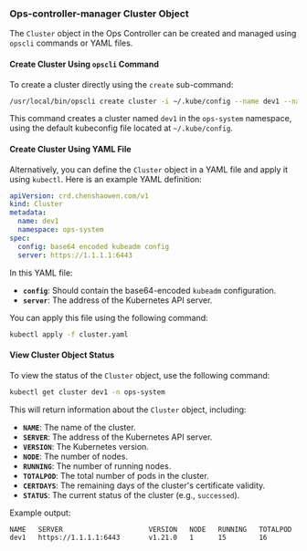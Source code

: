 ### **Ops-controller-manager Cluster Object**

The `Cluster` object in the Ops Controller can be created and managed using `opscli` commands or YAML files.

#### **Create Cluster Using `opscli` Command**

To create a cluster directly using the `create` sub-command:

```bash
/usr/local/bin/opscli create cluster -i ~/.kube/config --name dev1 --namespace ops-system
```

This command creates a cluster named `dev1` in the `ops-system` namespace, using the default kubeconfig file located at `~/.kube/config`.

#### **Create Cluster Using YAML File**

Alternatively, you can define the `Cluster` object in a YAML file and apply it using `kubectl`. Here is an example YAML definition:

```yaml
apiVersion: crd.chenshaowen.com/v1
kind: Cluster
metadata:
  name: dev1
  namespace: ops-system
spec:
  config: base64 encoded kubeadm config
  server: https://1.1.1.1:6443
```

In this YAML file:

- **`config`**: Should contain the base64-encoded `kubeadm` configuration.
- **`server`**: The address of the Kubernetes API server.

You can apply this file using the following command:

```bash
kubectl apply -f cluster.yaml
```

#### **View Cluster Object Status**

To view the status of the `Cluster` object, use the following command:

```bash
kubectl get cluster dev1 -n ops-system
```

This will return information about the `Cluster` object, including:

- **`NAME`**: The name of the cluster.
- **`SERVER`**: The address of the Kubernetes API server.
- **`VERSION`**: The Kubernetes version.
- **`NODE`**: The number of nodes.
- **`RUNNING`**: The number of running nodes.
- **`TOTALPOD`**: The total number of pods in the cluster.
- **`CERTDAYS`**: The remaining days of the cluster's certificate validity.
- **`STATUS`**: The current status of the cluster (e.g., `successed`).

Example output:

```bash
NAME   SERVER                     VERSION   NODE   RUNNING   TOTALPOD   CERTDAYS   STATUS
dev1   https://1.1.1.1:6443       v1.21.0   1      15        16         114        successed
```
